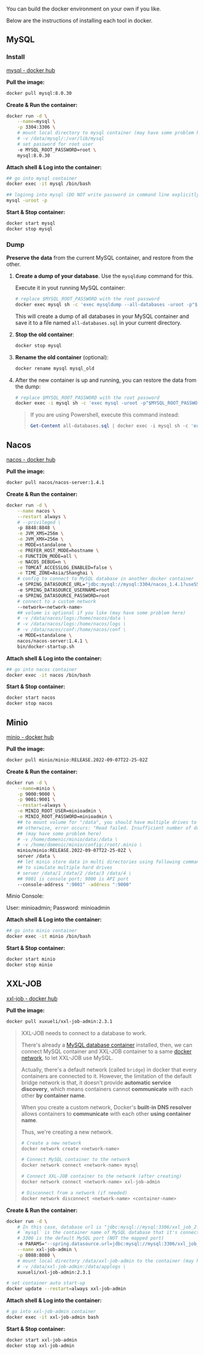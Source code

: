 You can build the docker environment on your own if you like.

Below are the instructions of installing each tool in docker.

## MySQL

### Install

[mysql - docker hub](https://hub.docker.com/_/mysql)

**Pull the image:**

```bash
docker pull mysql:8.0.30
```

**Create & Run the container:**

```bash
docker run -d \
	--name=mysql \
	-p 3304:3306 \
	# mount local directory to mysql container (may have some problem here)
	# -v /data/mysql/:/var/lib/mysql
	# set password for root user
	-e MYSQL_ROOT_PASSWORD=root \
	mysql:8.0.30
```

**Attach shell & Log into the container:**

```bash
## go into mysql container
docker exec -it mysql /bin/bash

## loginng into mysql (DO NOT write password in command line explicitly)
mysql -uroot -p
```

**Start & Stop container:**

```bash
docker start mysql
docker stop mysql
```

### Dump

**Preserve the data** from the current MySQL container, and restore from the other.

1. **Create a dump of your database**. Use the `mysqldump` command for this.

   Execute it in yout running MySQL container:

   ```bash
   # replace $MYSQL_ROOT_PASSWORD with the root password
   docker exec mysql sh -c 'exec mysqldump --all-databases -uroot -p"$MYSQL_ROOT_PASSWORD"' > all-databases.sql
   ```

   This will create a dump of all databases in your MySQL container and save it to a file named `all-databases.sql` in your current directory.

2. **Stop the old container**:

   ```bash
   docker stop mysql
   ```

3. **Rename the old container** (optional):

   ```bash
   docker rename mysql mysql_old
   ```

4. After the new container is up and running, you can restore the data from the dump:

   ```bash
   # replace $MYSQL_ROOT_PASSWORD with the root password
   docker exec -i mysql sh -c 'exec mysql -uroot -p"$MYSQL_ROOT_PASSWORD"' < all-databases.sql
   ```

   > If you are using Powershell, execute this command instead:
   >
   > ```powershell
   > Get-Content all-databases.sql | docker exec -i mysql sh -c 'exec mysql -uroot -p"$MYSQL_ROOT_PASSWORD"'
   > ```

## Nacos

[nacos - docker hub](https://hub.docker.com/r/nacos/nacos-server)

**Pull the image:**

```bash
docker pull nacos/nacos-server:1.4.1
```

**Create & Run the container:**

```bash
docker run -d \
    --name nacos \
    --restart always \
    # --privileged \
    -p 8848:8848 \
    -e JVM_XMS=256m \
    -e JVM_XMX=256m \
    -e MODE=standalone \
    -e PREFER_HOST_MODE=hostname \
    -e FUNCTION_MODE=all \
    -e NACOS_DEBUG=n \
    -e TOMCAT_ACCESSLOG_ENABLED=false \
    -e TIME_ZONE=Asia/Shanghai \
    # config to connect to MySQL database in another docker container
    -e SPRING_DATASOURCE_URL="jdbc:mysql://mysql:3304/nacos_1.4.1?useSSL=false&characterEncoding=utf8&serverTimezone=UTC&connectTimeout=1000&socketTimeout=3000&autoReconnect=true"
    -e SPRING_DATASOURCE_USERNAME=root
    -e SPRING_DATASOURCE_PASSWORD=root
    # connect to a custom network
    --network=<network-name>
    ## volume is optional if you like (may have some problem here)
    # -v /data/nacos/logs:/home/nacos/data \
    # -v /data/nacos/logs:/home/nacos/logs \
    # -v /data/nacos/conf:/home/nacos/conf \
    -e MODE=standalone \
    nacos/nacos-server:1.4.1 \
    bin/docker-startup.sh
```

**Attach shell & Log into the container:**

```bash
## go into nacos container
docker exec -it nacos /bin/bash
```

**Start & Stop container:**

```bash
docker start nacos
docker stop nacos
```

## Minio

[minio - docker hub](https://hub.docker.com/r/minio/minio)

**Pull the image:**

```bash
docker pull minio/minio:RELEASE.2022-09-07T22-25-02Z
```

**Create & Run the container:**

```bash
docker run -d \
	--name=minio \
	-p 9000:9000 \
	-p 9001:9001 \
	--restart=always \
	-e MINIO_ROOT_USER=minioadmin \
	-e MINIO_ROOT_PASSWORD=minioadmin \
	## to mount volume for "/data", you should have multiple drives to store data
	## otherwise, error occurs: "Read failed. Insufficient number of drives online"
	## (may have some problem here)
	# -v /home/domenic/minio/data:/data \
	# -v /home/domenic/minio/config:/root/.minio \
	minio/minio:RELEASE.2022-09-07T22-25-02Z \
	server /data \
	## let minio store data in multi directories using following command
	## to simulate multiple hard drives
	# server /data/1 /data/2 /data/3 /data/4 \
	## 9001 is console port; 9000 is API port
	--console-address ":9001" -address ":9000"
```

Minio Console:

User: minioadmin; Password: minioadmin

**Attach shell & Log into the container:**

```bash
## go into minio container
docker exec -it minio /bin/bash
```

**Start & Stop container:**

```bash
docker start minio
docker stop minio
```

## XXL-JOB

[xxl-job - docker hub](https://hub.docker.com/r/xuxueli/xxl-job-admin)

**Pull the image:**

```bash
docker pull xuxueli/xxl-job-admin:2.3.1
```

> XXL-JOB needs to connect to a database to work.
>
> There's already a [MySQL database container](#MySQL) installed, then, we can connect MySQL container and XXL-JOB container to a same [docker network](https://docs.docker.com/engine/reference/commandline/network/), to let XXL-JOB use MySQL.
>
> Actually, there's a default network (called `bridge`) in docker that every containers are connected to it. However, the limitation of the default bridge network is that, it doesn't provide **automatic service discovery**, which means containers cannot **communicate** with each other **by container name**.
>
> When you create a custom network, Docker's **built-in DNS resolver** allows containers to **communicate** with each other **using container name**.
>
> Thus, we're creating a new network.
>
> ```bash
> # Create a new network
> docker network create <network-name>
> 
> # Connect MySQL container to the network
> docker network connect <network-name> mysql
> 
> # Connect XXL-JOB container to the network (after creating)
> docker network connect <network-name> xxl-job-admin
> 
> # Disconnect from a network (if needed)
> docker network disconnect <network-name> <container-name>
> ```

**Create & Run the container:**

```bash
docker run -d \
	# In this case, database url is "jdbc:mysql://mysql:3306/xxl_job_2.3.1", 
	# `mysql` is the container name of MySQL database that it's connected to
	# 3306 is the default MySQL port (NOT the mapped port)
	-e PARAMS="--spring.datasource.url=jdbc:mysql://mysql:3306/xxl_job_2.3.1?useUnicode=true&serverTimezone=UTC&useSSL=false&characterEncoding=UTF-8&autoReconnect=true --spring.datasource.username=root --spring.datasource.password=root" \
	--name xxl-job-admin \
	-p 8088:8080 \
	# mount local directory /data/xxl-job-admin to the container (may have some problem here)
	# -v /data/xxl-job-admin:/data/applogs \
	xuxueli/xxl-job-admin:2.3.1
```

```bash
# set container auto start-up
docker update --restart=always xxl-job-admin
```

**Attach shell & Log into the container:**

```bash
# go into xxl-job-admin container
docker exec -it xxl-job-admin bash
```

**Start & Stop container:**

```bash
docker start xxl-job-admin
docker stop xxl-job-admin
```

